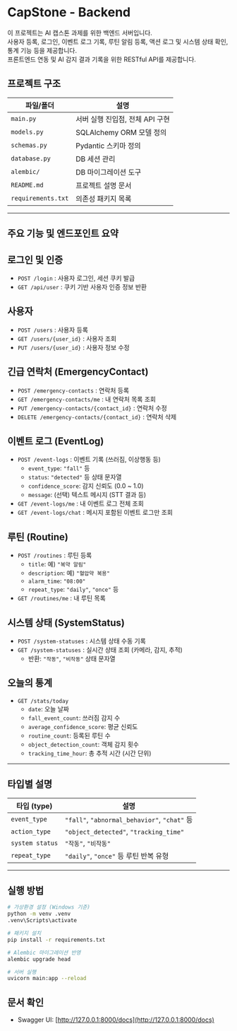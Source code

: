 # CapStone - Backend

이 프로젝트는 AI 캡스톤 과제를 위한 백엔드 서버입니다.  
사용자 등록, 로그인, 이벤트 로그 기록, 루틴 알림 등록, 액션 로그 및 시스템 상태 확인, 통계 기능 등을 제공합니다.  
프론트엔드 연동 및 AI 감지 결과 기록을 위한 RESTful API를 제공합니다.

## 프로젝트 구조

| 파일/폴더              | 설명 |
|------------------------|------|
| `main.py`              | 서버 실행 진입점, 전체 API 구현 |
| `models.py`            | SQLAlchemy ORM 모델 정의 |
| `schemas.py`           | Pydantic 스키마 정의 |
| `database.py`          | DB 세션 관리 |
| `alembic/`             | DB 마이그레이션 도구 |
| `README.md`            | 프로젝트 설명 문서 |
| `requirements.txt`     | 의존성 패키지 목록 |

-----------------------------------------------------------------

## 주요 기능 및 엔드포인트 요약

## 로그인 및 인증

- `POST /login` : 사용자 로그인, 세션 쿠키 발급
- `GET /api/user` : 쿠키 기반 사용자 인증 정보 반환

## 사용자

- `POST /users` : 사용자 등록
- `GET /users/{user_id}` : 사용자 조회
- `PUT /users/{user_id}` : 사용자 정보 수정

## 긴급 연락처 (EmergencyContact)

- `POST /emergency-contacts` : 연락처 등록
- `GET /emergency-contacts/me` : 내 연락처 목록 조회
- `PUT /emergency-contacts/{contact_id}` : 연락처 수정
- `DELETE /emergency-contacts/{contact_id}` : 연락처 삭제

## 이벤트 로그 (EventLog)

- `POST /event-logs` : 이벤트 기록 (쓰러짐, 이상행동 등)
  - `event_type`: `"fall"` 등
  - `status`: `"detected"` 등 상태 문자열
  - `confidence_score`: 감지 신뢰도 (0.0 ~ 1.0)
  - `message`: (선택) 텍스트 메시지 (STT 결과 등)
- `GET /event-logs/me` : 내 이벤트 로그 전체 조회
- `GET /event-logs/chat` : 메시지 포함된 이벤트 로그만 조회

## 루틴 (Routine)

- `POST /routines` : 루틴 등록
  - `title`: 예) `"복약 알림"`
  - `description`: 예) `"혈압약 복용"`
  - `alarm_time`: `"08:00"`
  - `repeat_type`: `"daily"`, `"once"` 등
- `GET /routines/me` : 내 루틴 목록

## 시스템 상태 (SystemStatus)

- `POST /system-statuses` : 시스템 상태 수동 기록
- `GET /system-statuses` : 실시간 상태 조회 (카메라, 감지, 추적)
  - 반환: `"작동"`, `"비작동"` 상태 문자열

## 오늘의 통계

- `GET /stats/today`
  - `date`: 오늘 날짜
  - `fall_event_count`: 쓰러짐 감지 수
  - `average_confidence_score`: 평균 신뢰도
  - `routine_count`: 등록된 루틴 수
  - `object_detection_count`: 객체 감지 횟수
  - `tracking_time_hour`: 총 추적 시간 (시간 단위)

-----------------------------------------------------------------

## 타입별 설명

| 타입 (type)         | 설명 |
|---------------------|------|
| `event_type`        | `"fall"`, `"abnormal_behavior"`, `"chat"` 등 |
| `action_type`       | `"object_detected"`, `"tracking_time"` |
| `system status`     | `"작동"`, `"비작동"` |
| `repeat_type`       | `"daily"`, `"once"` 등 루틴 반복 유형 |

-----------------------------------------------------------------

## 실행 방법

```bash
# 가상환경 설정 (Windows 기준)
python -m venv .venv
.venv\Scripts\activate

# 패키지 설치
pip install -r requirements.txt

# Alembic 마이그레이션 반영
alembic upgrade head

# 서버 실행
uvicorn main:app --reload
```

## 문서 확인

- Swagger UI: [http://127.0.0.1:8000/docs](http://127.0.0.1:8000/docs)